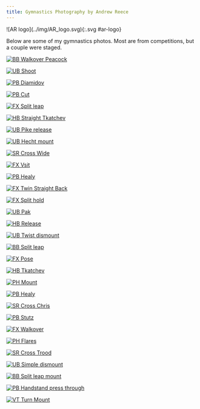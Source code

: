 ```yaml
---
title: Gymnastics Photography by Andrew Reece
---
```

<link href="../style.css" rel="stylesheet"/>
![AR logo](../img/AR_logo.svg){:.svg #ar-logo}

Below are some of my gymnastics photos. Most are from competitions, but a couple were staged.

[![BB Walkover Peacock](201503131338_sm.JPG)](201503131338.JPG)

[![UB Shoot](201503132007_sm.JPG)](201503132007.JPG)

[![PB Diamidov](201503141006_sm.JPG)](201503141006.JPG)

[![PB Cut](201503141012_sm.JPG)](201503141012.JPG)

[![FX Split leap](201503141116_sm.JPG)](201503141116.JPG)

[![HB Straight Tkatchev](201503141349_sm.JPG)](201503141349.JPG)

[![UB Pike release](201503141402_sm.JPG)](201503141402.JPG)

[![UB Hecht mount](201503141420_sm.JPG)](201503141420.JPG)

[![SR Cross Wide](201503141525_sm.JPG)](201503141525.JPG)

[![FX Vsit](201503141617_sm.JPG)](201503141617.JPG)

[![PB Healy](201505111822_sm.JPG)](201505111822.JPG)

[![FX Twin Straight Back](201505111837_sm.JPG)](201505111837.JPG)

[![FX Split hold](201602131112_sm.JPG)](201602131112.JPG)

[![UB Pak](201602131501_sm.JPG)](201602131501.JPG)

[![HB Release](201602141609_sm.JPG)](201602141609.JPG)

[![UB Twist dismount](201603190925_sm.JPG)](201603190925.JPG)

[![BB Split leap](201603191131_sm.JPG)](201603191131.JPG)

[![FX Pose](201603191201_sm.JPG)](201603191201.JPG)

[![HB Tkatchev](201603191346_sm.JPG)](201603191346.JPG)

[![PH Mount](201603191439_sm.JPG)](201603191439.JPG)

[![PB Healy](201603191453_sm.JPG)](201603191453.JPG)

[![SR Cross Chris](201603191504_sm.JPG)](201603191504.JPG)

[![PB Stutz](201603191531_sm.JPG)](201603191531.JPG)

[![FX Walkover](201702251948_sm.JPG)](201702251948.JPG)

[![PH Flares](201702261152_sm.JPG)](201702261152.JPG)

[![SR Cross Trood](201702261222_sm.JPG)](201702261222.JPG)

[![UB Simple dismount](201704081507_sm.JPG)](201704081507.JPG)

[![BB Split leap mount](201704081601_sm.JPG)](201704081601.JPG)

[![PB Handstand press through](201704081642_sm.JPG)](201704081642.JPG)

[![VT Turn Mount](201704081704_sm.JPG)](201704081704.JPG)
